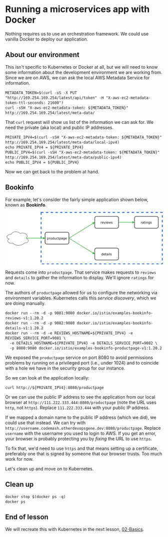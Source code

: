 # Running a microservices app with Docker

Nothing requires us to use an orchestration framework. We could use vanilla
Docker to deploy our application.

## About our environment

This isn't specific to Kubernetes or Docker at all, but we will need to know
some information about the development environment we are working from. Since we
are on AWS, we can ask the local AWS Metadata Service for information.

```shell
METADATA_TOKEN=$(curl -sS -X PUT "http://169.254.169.254/latest/api/token" -H "X-aws-ec2-metadata-token-ttl-seconds: 21600")
curl -sSH "X-aws-ec2-metadata-token: ${METADATA_TOKEN}" http://169.254.169.254/latest/meta-data/
```

That `curl` request will show us list of the information we can ask for. We need
the private (aka local) and public IP addresses. 

```shell
PRIVATE_IPV4=$(curl -sSH "X-aws-ec2-metadata-token: ${METADATA_TOKEN}" http://169.254.169.254/latest/meta-data/local-ipv4)
echo PRIVATE_IPV4 = ${PRIVATE_IPV4}
PUBLIC_IPV4=$(curl -sSH "X-aws-ec2-metadata-token: ${METADATA_TOKEN}" http://169.254.169.254/latest/meta-data/public-ipv4)
echo PUBLIC_IPV4 = ${PUBLIC_IPV4}
```

Now we can get back to the problem at hand.

## Bookinfo

For example, let's consider the fairly simple application shown below, known as
**Bookinfo**. 

<img src="../bookinfo-basic.svg">

Requests come into `productpage`. That service makes requests to `reviews` and
`details` to gather the information to display. We'll ignore `ratings` for now.

The authors of `productpage` allowed for us to configure the networking via
environment variables. Kubernetes calls this *service discovery*, which we are
doing manually. 

```shell
docker run --rm -d -p 9081:9080 docker.io/istio/examples-bookinfo-reviews-v1:1.20.2
docker run --rm -d -p 9082:9080 docker.io/istio/examples-bookinfo-details-v1:1.20.2
docker run --rm -d -e REVIEWS_HOSTNAME=${PRIVATE_IPV4} -e REVIEWS_SERVICE_PORT=9081 \
  -e DETAILS_HOSTNAME=${PRIVATE_IPV4} -e DETAILS_SERVICE_PORT=9082 \
  -p 8080:9080 docker.io/istio/examples-bookinfo-productpage-v1:1.20.2
```

We exposed the `productpage` service on port 8080 to avoid permissions problems
by running on a privileged port (i.e., under 1024) and to coincide with a hole
we have in the security group for our instance.

So we can look at the application locally:

```shell
curl http://${PRIVATE_IPV4}:8080/productpage
```

Or we can use the public IP address to see the application from our local
browser at `http://111.222.333.444:8080/productpage` (note the URL uses `http`,
not `https`). Replace `111.222.333.444` with your public IP address.

If we mapped a domain name to the public IP address (which we did), we could use
that instead. We can try with
`http://username.codemash.otherdevopsgene.dev:8080/productpage`. Replace
`username` with the username you used to login to AWS. If you get an error, your
browser is probably protecting you by *fixing* the URL to use `https`. 

To fix that, we'd need to use `https` and that means setting up a certificate,
preferably one that is signed by someone that our browser trusts. Too much work
for now.

Let's clean up and move on to Kubernetes.

## Clean up

```shell
docker stop $(docker ps -q)
docker ps
```

## End of lesson

We will recreate this with Kubernetes in the next lesson,
[02-Basics](../02-Basics/README.md).
